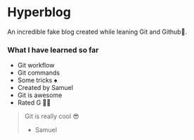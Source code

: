 # Hyperblog

An incredible fake blog created while leaning Git and Github💚.





### **What I have learned so far**
* Git workflow
* Git commands
* Some tricks ♠
* Created by Samuel
* Git is awesome
* Rated G 🐱‍🚀

> Git is really cool 😎
> * Samuel